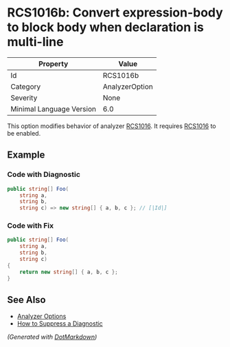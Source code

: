 # RCS1016b: Convert expression\-body to block body when declaration is multi\-line

| Property                 | Value          |
| ------------------------ | -------------- |
| Id                       | RCS1016b       |
| Category                 | AnalyzerOption |
| Severity                 | None           |
| Minimal Language Version | 6\.0           |

This option modifies behavior of analyzer [RCS1016](RCS1016.md)\. It requires [RCS1016](RCS1016.md) to be enabled\.

## Example

### Code with Diagnostic

```csharp
public string[] Foo(
    string a,
    string b,
    string c) => new string[] { a, b, c }; // [|Id|]
```

### Code with Fix

```csharp
public string[] Foo(
    string a,
    string b,
    string c)
{
    return new string[] { a, b, c };
}
```

## See Also

* [Analyzer Options](../AnalyzerOptions.md)
* [How to Suppress a Diagnostic](../HowToConfigureAnalyzers.md#how-to-suppress-a-diagnostic)


*\(Generated with [DotMarkdown](http://github.com/JosefPihrt/DotMarkdown)\)*